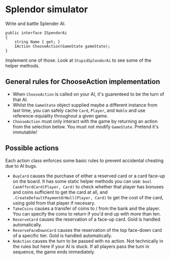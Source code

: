# Splendor simulator

Write and battle Splender AI.

    public interface ISpendorAi
    {
        string Name { get; }
        IAction ChooseAction(GameState gameState);
    }

Implement one of those. Look at `StupidSplendorAi` to see some of the helper methods.

## General rules for ChooseAction implementation

 - When `ChooseAction` is called on your AI, it's guarenteed to be the turn of that AI.
 - Whilst the `GameState` object supplied maybe a different instance from last time, you can safely cache `Card`, `Player`, and `Noble` and use reference-equiality throughout a given game.
 - `ChooseAction` must only interact with the game by returning an action from the selection below. You must not modify `GameState`. Pretend it's immutabile!

## Possible actions

 Each action class enforces some basic rules to prevent accidental cheating due to AI bugs.

 - `BuyCard` causes the purchase of either a reserved card or a card face-up on the board. It has some static helper methods you can use: `bool CanAffordCard(Player, Card)` to check whether that player has bonuses and coins sufficient to get the card at all, and `.CreateDefaultPaymentOrNull(Player, Card)` to get the cost of the card, using gold from that player if necesary.
 - `TakeCoins` causes a transfer of coins to / from the bank and the player. You can specify the coins to return if you'd end up with more than ten.
 - `ReserveCard` causes the reservation of a face-up card. Gold is handled automatically.
 - `ReserveFaceDownCard` causes the reservation of the top face-down card of a specific tier. Gold is handled automatically.
 - `NoAction` causes the turn to be passed with no action. Not technically in the rules but here if your AI is stuck. If all players pass the turn in sequence, the game ends immediately.


